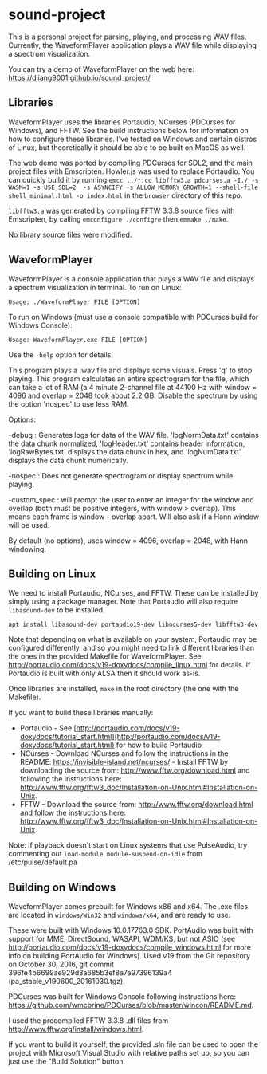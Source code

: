 # sound-project

This is a personal project for parsing, playing, and processing WAV files. Currently, the WaveformPlayer application plays a WAV file while displaying a spectrum visualization.

You can try a demo of WaveformPlayer on the web here: https://djiang9001.github.io/sound_project/

## Libraries

WaveformPlayer uses the libraries Portaudio, NCurses (PDCurses for Windows), and FFTW. See the build instructions below for information on how to configure these libraries. I've tested on Windows and certain distros of Linux, but theoretically it should be able to be built on MacOS as well.

The web demo was ported by compiling PDCurses for SDL2, and the main project files with Emscripten. Howler.js was used to replace Portaudio. You can quickly build it by running `emcc ../*.cc libfftw3.a pdcurses.a -I./ -s WASM=1 -s USE_SDL=2  -s ASYNCIFY -s ALLOW_MEMORY_GROWTH=1 --shell-file shell_minimal.html -o index.html` in the `browser` directory of this repo.

`libfftw3.a` was generated by compiling FFTW 3.3.8 source files with Emscripten, by calling `emconfigure ./configre` then `emmake ./make`.

No library source files were modified.

## WaveformPlayer

WaveformPlayer is a console application that plays a WAV file and displays a spectrum visualization in terminal. To run on Linux:

`Usage: ./WaveformPlayer FILE [OPTION]`

To run on Windows (must use a console compatible with PDCurses build for Windows Console):

`Usage: WaveformPlayer.exe FILE [OPTION]`

Use the `-help` option for details:

This program plays a .wav file and displays some visuals. Press 'q' to stop playing. This program calculates an entire spectrogram for the file, which can take a lot of RAM (a 4 minute 2-channel file at 44100 Hz with window = 4096 and overlap = 2048 took about 2.2 GB. Disable the spectrum by using the option 'nospec' to use less RAM.

Options:

  -debug : Generates logs for data of the WAV file. 'logNormData.txt' contains the data chunk normalized, 'logHeader.txt' contains header information, 'logRawBytes.txt' displays the data chunk in hex, and 'logNumData.txt' displays the data chunk numerically.

  -nospec : Does not generate spectrogram or display spectrum while playing.

  -custom_spec : will prompt the user to enter an integer for the window and overlap (both must be positive integers, with window > overlap). This means each frame is window - overlap apart. Will also ask if a Hann window will be used.

  By default (no options), uses window = 4096, overlap = 2048, with Hann windowing.

## Building on Linux

We need to install Portaudio, NCurses, and FFTW. These can be installed by simply using a package manager. Note that Portaudio will also require `libasound-dev` to be installed.

`apt install libasound-dev portaudio19-dev libncurses5-dev libfftw3-dev`

Note that depending on what is available on your system, Portaudio may be configured differently, and so you might need to link different libraries than the ones in the provided Makefile for WaveformPlayer. See http://portaudio.com/docs/v19-doxydocs/compile_linux.html for details. If Portaudio is built with only ALSA then it should work as-is.

Once libraries are installed, `make` in the root directory (the one with the Makefile).

If you want to build these libraries manually:

- Portaudio
		- See [http://portaudio.com/docs/v19-doxydocs/tutorial_start.html](http://portaudio.com/docs/v19-doxydocs/tutorial_start.html) for how to build Portaudio
- NCurses
		- Download NCurses and follow the instructions in the README: https://invisible-island.net/ncurses/
		- Install FFTW by downloading the source from: http://www.fftw.org/download.html and following the instructions here: http://www.fftw.org/fftw3_doc/Installation-on-Unix.html#Installation-on-Unix.
- FFTW
		- Download the source from: http://www.fftw.org/download.html and follow the instructions here: http://www.fftw.org/fftw3_doc/Installation-on-Unix.html#Installation-on-Unix.
		
Note:
If playback doesn't start on Linux systems that use PulseAudio, try commenting out `load-module module-suspend-on-idle` from /etc/pulse/default.pa

## Building on Windows

WaveformPlayer comes prebuilt for Windows x86 and x64. The .exe files are located in `windows/Win32` and `windows/x64`, and are ready to use.

These were built with Windows 10.0.17763.0 SDK. PortAudio was built with support for MME, DirectSound, WASAPI, WDM/KS, but not ASIO (see http://portaudio.com/docs/v19-doxydocs/compile_windows.html for more info on building PortAudio for Windows). Used v19 from the Git repository on October 30, 2016, git commit 396fe4b6699ae929d3a685b3ef8a7e97396139a4 (pa_stable_v190600_20161030.tgz).

PDCurses was built for Windows Console following instructions here: https://github.com/wmcbrine/PDCurses/blob/master/wincon/README.md.

I used the precompiled FFTW 3.3.8 .dll files from http://www.fftw.org/install/windows.html.

If you want to build it yourself, the provided .sln file can be used to open the project with Microsoft Visual Studio with relative paths set up, so you can just use the "Build Solution" button.

